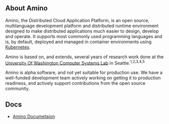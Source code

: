 ## About Amino

Amino, the Distributed Cloud Application Platform, is an open source,
multilanguage development platform and distributed runtime environment
designed to make distributed applications much easier to design,
develop and operate.  It supports most commonly used programming
languages and is, by default, deployed and managed in container environments using
[Kubernetes](https://www.k8s.io).  


Amino is based on, and extends, several years of research work done at
the [University Of Washington Computer Systems
Lab](https://syslab.cs.washington.edu/research/) in
Seattle.<sup>1,2,3,4,5</sup> 

Amino is alpha software, and not yet
suitable for production use.  We have a well-funded development team
actively working on getting it to production readiness, and actively
support contributions from the open source community.


## Docs
<!--- TODO: Remove Huawei internal documents, edit for external visibility, and convert to MD  --->
* [Amino Documetaion](https://amino.readthedocs.io/en/latest)